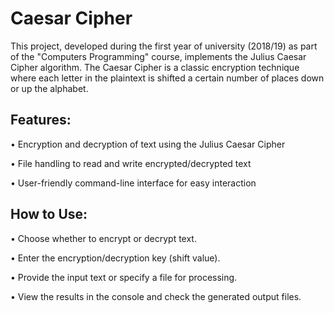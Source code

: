 # Caesar Cipher

This project, developed during the first year of university (2018/19) as part of the "Computers Programming" course, implements the Julius Caesar Cipher algorithm. The Caesar Cipher is a classic encryption technique where each letter in the plaintext is shifted a certain number of places down or up the alphabet.

## Features:

  •  Encryption and decryption of text using the Julius Caesar Cipher
  
  •  File handling to read and write encrypted/decrypted text
  
  •  User-friendly command-line interface for easy interaction

## How to Use:

  •  Choose whether to encrypt or decrypt text.
  
  •  Enter the encryption/decryption key (shift value).
  
  •  Provide the input text or specify a file for processing.
  
  •  View the results in the console and check the generated output files.
